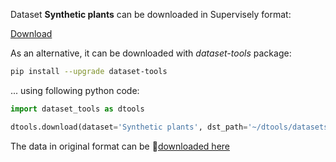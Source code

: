 Dataset **Synthetic plants** can be downloaded in Supervisely format:

 [Download](https://assets.supervisely.com/supervisely-supervisely-assets-public/teams_storage/P/l/sT/892nWHWBctcvD4Gub4rGxdPo0o90EkhnR36X820VehrxtC4rRHqof80eOsa5W2UCkeARLCqlcjjbgAM1d0n6kDVZ18qLeZjeSn5wLcr3cq75sbEWVHVZYDqf4Q4Y.tar)

As an alternative, it can be downloaded with *dataset-tools* package:
``` bash
pip install --upgrade dataset-tools
```

... using following python code:
``` python
import dataset_tools as dtools

dtools.download(dataset='Synthetic plants', dst_path='~/dtools/datasets/Synthetic plants.tar')
```
The data in original format can be 🔗[downloaded here](https://www.kaggle.com/datasets/harlequeen/synthetic-rgbd-images-of-plants/download?datasetVersionNumber=3)